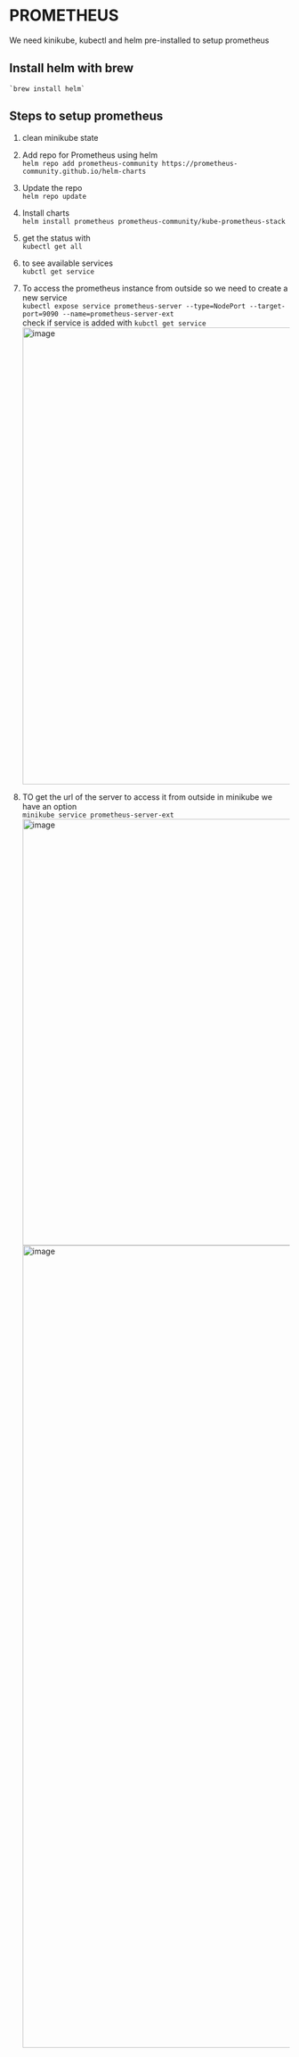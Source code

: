 # PROMETHEUS

We need kinikube, kubectl and helm pre-installed to setup prometheus

## Install helm with brew
    `brew install helm`

## Steps to setup prometheus

1. clean minikube state
2. Add repo for Prometheus using helm <br/>
    `helm repo add prometheus-community https://prometheus-community.github.io/helm-charts`
3. Update the repo <br/>
    `helm repo update`
4. Install charts <br/>
    `helm install prometheus prometheus-community/kube-prometheus-stack`
5. get the status with <br/>
    `kubectl get all`
6. to see available services<br/>
    `kubctl get service`
7. To access the prometheus instance from outside so we need to create a new service <br/>
    `kubectl expose service prometheus-server --type=NodePort --target-port=9090 --name=prometheus-server-ext` <br/>
    check if service is added with 
    `kubctl get service` <br/>
    <img width="820" alt="image" src="https://user-images.githubusercontent.com/53873995/221382295-12128a92-07a4-400b-bfff-2eb823335d85.png">

8. TO get the url of the server to access it from outside in minikube we have an option<br/>
    `minikube service prometheus-server-ext`  <br/>
    <img width="765" alt="image" src="https://user-images.githubusercontent.com/53873995/221382374-3d4c8f24-8cc5-40d0-8d80-6dd0b6e21505.png">
    <img width="1440" alt="image" src="https://user-images.githubusercontent.com/53873995/221382550-ff795d50-4212-4c23-a9e0-61c751463816.png">
